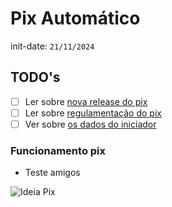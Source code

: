 # Pix Automático

init-date: `21/11/2024`

## TODO's

- [ ] Ler sobre [nova release do pix](https://github.com/bacen/pix-api/releases/tag/2.7.0)
- [ ] Ler sobre [regulamentação do pix](https://www.bcb.gov.br/estabilidadefinanceira/pix?modalAberto=regulamentacao_pix)
- [ ] Ver sobre [os dados do iniciador](https://iniciador.com.br/)

### Funcionamento pix

- Teste amigos
  
![Ideia Pix](/pix-automatico/ideia.png)